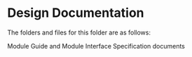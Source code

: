 # Design Documentation

The folders and files for this folder are as follows:

Module Guide and Module Interface Specification documents
